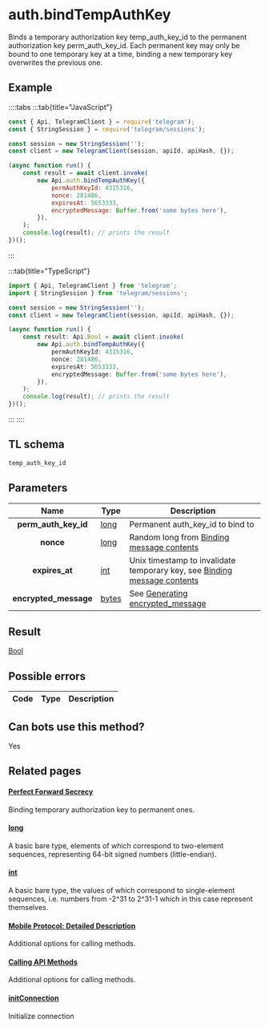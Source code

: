 # auth.bindTempAuthKey

Binds a temporary authorization key temp_auth_key_id to the permanent authorization key perm_auth_key_id. Each permanent key may only be bound to one temporary key at a time, binding a new temporary key overwrites the previous one.

## Example

::::tabs
:::tab{title="JavaScript"}

```js
const { Api, TelegramClient } = require('telegram');
const { StringSession } = require('telegram/sessions');

const session = new StringSession('');
const client = new TelegramClient(session, apiId, apiHash, {});

(async function run() {
    const result = await client.invoke(
        new Api.auth.bindTempAuthKey({
            permAuthKeyId: 4315316,
            nonce: 281486,
            expiresAt: 5653333,
            encryptedMessage: Buffer.from('some bytes here'),
        }),
    );
    console.log(result); // prints the result
})();
```

:::

:::tab{title="TypeScript"}

```ts
import { Api, TelegramClient } from 'telegram';
import { StringSession } from 'telegram/sessions';

const session = new StringSession('');
const client = new TelegramClient(session, apiId, apiHash, {});

(async function run() {
    const result: Api.Bool = await client.invoke(
        new Api.auth.bindTempAuthKey({
            permAuthKeyId: 4315316,
            nonce: 281486,
            expiresAt: 5653333,
            encryptedMessage: Buffer.from('some bytes here'),
        }),
    );
    console.log(result); // prints the result
})();
```

:::
::::

## TL schema

```txt
temp_auth_key_id
```

## Parameters

|         Name          | Type                                          | Description                                                                                                                    |
| :-------------------: | --------------------------------------------- | ------------------------------------------------------------------------------------------------------------------------------ |
| **perm_auth_key_id**  | [long](https://core.telegram.org/type/long)   | Permanent auth_key_id to bind to                                                                                               |
|       **nonce**       | [long](https://core.telegram.org/type/long)   | Random long from [Binding message contents](https://core.telegram.org#binding-message-contents)                                |
|    **expires_at**     | [int](https://core.telegram.org/type/int)     | Unix timestamp to invalidate temporary key, see [Binding message contents](https://core.telegram.org#binding-message-contents) |
| **encrypted_message** | [bytes](https://core.telegram.org/type/bytes) | See [Generating encrypted_message](https://core.telegram.org#generating-encrypted-message)                                     |

## Result

[Bool](https://core.telegram.org/type/Bool)

## Possible errors

| Code | Type | Description |
| :--: | ---- | ----------- |

## Can bots use this method?

Yes

## Related pages

#### [Perfect Forward Secrecy](https://core.telegram.org/api/pfs)

Binding temporary authorization key to permanent ones.

#### [long](https://core.telegram.org/type/long)

A basic bare type, elements of which correspond to two-element sequences, representing 64-bit signed numbers (little-endian).

#### [int](https://core.telegram.org/type/int)

A basic bare type, the values of which correspond to single-element sequences, i.e. numbers from -2^31 to 2^31-1 which in this case represent themselves.

#### [﻿Mobile Protocol: Detailed Description](https://core.telegram.org/mtproto/description)

Additional options for calling methods.

#### [Calling API Methods](https://core.telegram.org/api/invoking)

Additional options for calling methods.

#### [initConnection](https://core.telegram.org/method/initConnection)

Initialize connection
